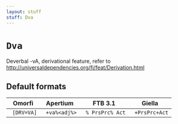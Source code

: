 ```yaml
---
layout: stuff
stuff: Dva
---
```

# ` Dva `

Deverbal -vA, derivational feature, refer to http://universaldependencies.org/fi/feat/Derivation.html

## Default formats
| Omorfi | Apertium | FTB 3.1 | Giella |
|:------:|:--------:|:-------:|:------:|
| ` [DRV=VA]` | ` +va%<adj%>` | ` % PrsPrc% Act` | ` +PrsPrc+Act`  |
